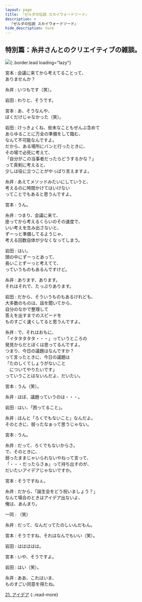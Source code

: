 ```yaml
---
layout: page
title: 『ゼルダの伝説 スカイウォードソード』
description: >
  『ゼルダの伝説 スカイウォードソード』
hide_description: ture
---
```


## 特別篇：糸井さんとのクリエイティブの雑談。

![](/interviews/jp/wii/souj/sp/img/mainvisual20.jpg){:.border.lead loading="lazy"}

宮本
: 会議に来てから考えてることって、<br>ありませんか？

糸井
: いつもです（笑）。

岩田
: わりと、そうです。

宮本
: あ、そうなんや、<br>ぼくだけじゃなかった（笑）。

岩田
: けっきょくね、些末なこともぜんぶ含めて<br>あらゆることに万全の準備をして臨む、<br>なんて不可能なんですよ。<br>だから、ある場所にバンと行ったときに、<br>その場で必死に考えて、<br>「自分がこの当事者だったらどうするかな？」<br>って真剣に考えると、<br>少しは役に立つことがやっぱり言えますよ。

糸井
: あえてメソッドみたいにしていうと、<br>考えるのに時間かけてはいけない<br>ってことでもあると思うんですよ。

宮本
: うん。

糸井
: つまり、会議に来て、<br>座ってから考えるくらいのその速度で、<br>いい考えを生み出さないと、<br>ずーっと準備してるようじゃ、<br>考える回数自体が少なくなってしまう。

岩田
: はい。<br>頭の中にずーっとあって、<br>長いことずーっと考えてて、<br>っていうものもあるんですけど。

糸井
: あります、あります。<br>それはそれで、たっぷりあります。

岩田
: だから、そういうものもあるけれども、<br>大多数のものは、話を聞いてから、<br>自分のなかで整理して<br>答えを出すまでのスピードを<br>ものすごく速くしてると思うんですよ。

糸井
: で、それはおもに、<br>「イタタタタタ・・・」っていうところの<br>発見からだとぼくは思ってるんですよ。<br>つまり、今日の議題はなんですか？<br>って言ったときに、今日の議題は<br>「たのしくてしょうがないこと<br>　についてやりたいです」<br>っていうことはないんだよ、だいたい。

宮本
: うん（笑）。

糸井
: ほぼ、議題っていうのは・・・。

岩田
: はい、「困ってること」。

糸井
: ほんと「ろくでもないこと」なんだよ。<br>そのときに、弱ったなぁって思うじゃない。

宮本
: うん。

糸井
: だって、ろくでもないからさ。<br>で、そのときに、<br>弱ったままじゃいられないやねって言って、<br>「・・・だったらさぁ」って持ち出すのが、<br>だいたいアイデアじゃないですか。

宮本
: そうですねぇ。

糸井
: だから、「誕生会をどう祝いましょう？」<br>なんて場合のときはアイデア出ないよ、<br>俺は、あんまり。

一同
: （笑）

糸井
: だって、なんだってたのしいんだもん。

宮本
: そうですね、それはなんでもいい（笑）。

岩田
: ははははは。

宮本
: いや、そうですよ。

岩田
: はい（笑）。

糸井
: ああ、これはいま、<br>ものすごい同意を得たね。

[21. アイデア](21.md)
{:.read-more}

